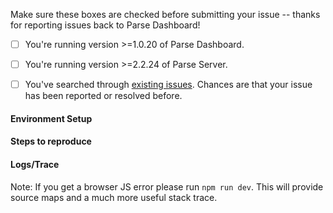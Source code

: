 Make sure these boxes are checked before submitting your issue -- thanks for reporting issues back to Parse Dashboard!

- [ ] You're running version >=1.0.20 of Parse Dashboard.

- [ ] You're running version >=2.2.24 of Parse Server.

- [ ] You've searched through [existing issues](https://github.com/ParsePlatform/parse-dashboard/issues?utf8=%E2%9C%93&q=). Chances are that your issue has been reported or resolved before.

#### Environment Setup


#### Steps to reproduce


#### Logs/Trace
Note: If you get a browser JS error please run `npm run dev`. This will provide source maps and a much more useful stack trace.
